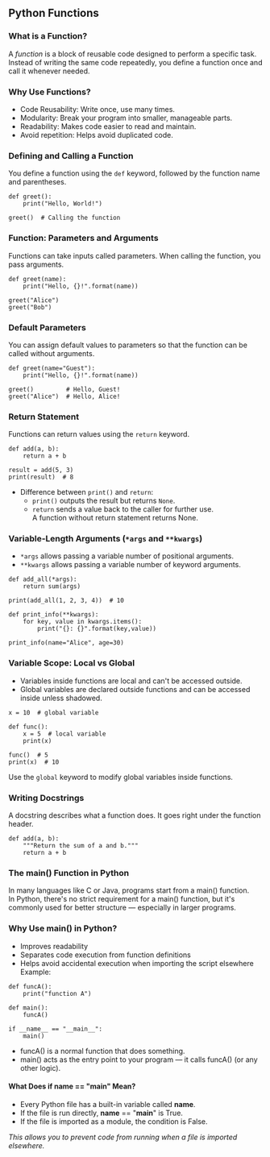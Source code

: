 
## Python Functions

### What is a Function?

A *function* is a block of reusable code designed to perform a specific task. Instead of writing the same code repeatedly, you define a function once and call it whenever needed.

### Why Use Functions?

- Code Reusability: Write once, use many times.
- Modularity: Break your program into smaller, manageable parts.
- Readability: Makes code easier to read and maintain.
- Avoid repetition: Helps avoid duplicated code.

### Defining and Calling a Function

You define a function using the `def` keyword, followed by the function name and parentheses.

```
def greet():
    print("Hello, World!")

greet()  # Calling the function
```
### Function: Parameters and Arguments
Functions can take inputs called parameters. When calling the function, you pass arguments.
```
def greet(name):
    print("Hello, {}!".format(name))

greet("Alice")
greet("Bob")
```
### Default Parameters

You can assign default values to parameters so that the function can be called without arguments.

```
def greet(name="Guest"):
    print("Hello, {}!".format(name))

greet()         # Hello, Guest!
greet("Alice")  # Hello, Alice!
```

### Return Statement

Functions can return values using the `return` keyword.

```
def add(a, b):
    return a + b

result = add(5, 3)
print(result)  # 8
```
- Difference between `print()` and `return`:
    - `print()` outputs the result but returns `None`.
    - `return` sends a value back to the caller for further use.  
    A function without return statement returns None. 

### Variable-Length Arguments (`*args` and `**kwargs`)

- `*args` allows passing a variable number of positional arguments.
- `**kwargs` allows passing a variable number of keyword arguments.

```
def add_all(*args):
    return sum(args)

print(add_all(1, 2, 3, 4))  # 10

def print_info(**kwargs):
    for key, value in kwargs.items():
        print("{}: {}".format(key,value))

print_info(name="Alice", age=30)
```
### Variable Scope: Local vs Global

- Variables inside functions are local and can't be accessed outside.
- Global variables are declared outside functions and can be accessed inside unless shadowed.

```
x = 10  # global variable

def func():
    x = 5  # local variable
    print(x)

func()  # 5
print(x)  # 10

```

Use the `global` keyword to modify global variables inside functions.

### Writing Docstrings
A docstring describes what a function does. It goes right under the function header.
```
def add(a, b):
    """Return the sum of a and b."""
    return a + b
```
### The main() Function in Python
In many languages like C or Java, programs start from a main() function.  
In Python, there's no strict requirement for a main() function, but it's commonly used for better structure — especially in larger programs.

### Why Use main() in Python?

- Improves readability
- Separates code execution from function definitions
- Helps avoid accidental execution when importing the script elsewhere  
Example:
```
def funcA():
    print("function A")

def main():
    funcA()

if __name__ == "__main__":
    main()
```
- funcA() is a normal function that does something.
- main() acts as the entry point to your program — it calls funcA() (or any other logic).
#### What Does if __name__ == "__main__" Mean?
- Every Python file has a built-in variable called __name__.
- If the file is run directly, __name__ == "__main__" is True.
- If the file is imported as a module, the condition is False.

*This allows you to prevent code from running when a file is imported elsewhere.*